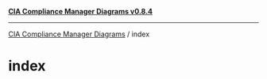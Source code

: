 [**CIA Compliance Manager Diagrams v0.8.4**](../README.md)

***

[CIA Compliance Manager Diagrams](../modules.md) / index

# index
